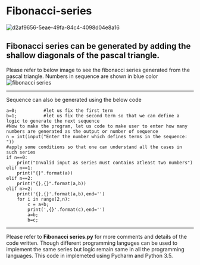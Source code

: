 # Fibonacci-series    

![d2af9656-5eae-49fa-84c4-4098d04e8a16](https://user-images.githubusercontent.com/3431730/77819111-64996500-70fe-11ea-91fa-a7e125924a99.jpeg)  


Fibonacci series can be generated by adding the shallow diagonals of the pascal triangle. 
---
Please refer to below image to see the fibonacci series generated from the pascal triangle. Numbers in sequence are shown in blue color
![fibonacci series](https://user-images.githubusercontent.com/3431730/42612297-32c9de20-85b8-11e8-8157-6c2cc9c90922.png)

---

Sequence can also be generated using the below code
```
a=0;          #let us fix the first term
b=1;          #let us fix the second term so that we can define a logic to generate the next sequence
#Now to make the program, let us code to make user to enter how many numbers are generated as the output or number of sequence
n = int(input("Enter the number which defines terms in the sequence: "))
#apply some conditions so that one can understand all the cases in such series
if n==0:
    print("Invalid input as series must contains atleast two numbers")
elif n==1:
    print("{}".format(a))
elif n==2:
    print("{},{}".format(a,b))
elif n>=2:
    print('{},{}'.format(a,b),end='')
    for i in range(2,n):
        c = a+b;
        print(',{}'.format(c),end='')
        a=b;
        b=c;
```

---

Please refer to **Fibonacci series.py** for more comments and details of the code written. Though different programming languges can be used to implement the same series but logic remain same in all the programming languages. This code in implemeted using Pycharm and Python 3.5.
